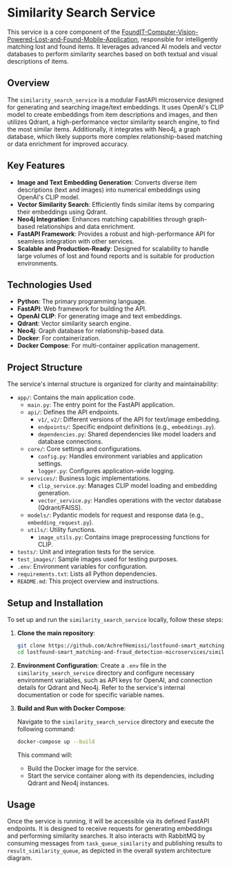 # Similarity Search Service

This service is a core component of the [FoundIT-Computer-Vision-Powered-Lost-and-Found-Mobile-Application](https://github.com/AchrefHemissi/FoundIT-Computer-Vision-Powered-Lost-and-Found-Mobile-Application), responsible for intelligently matching lost and found items. It leverages advanced AI models and vector databases to perform similarity searches based on both textual and visual descriptions of items.

## Overview

The `similarity_search_service` is a modular FastAPI microservice designed for generating and searching image/text embeddings. It uses OpenAI's CLIP model to create embeddings from item descriptions and images, and then utilizes Qdrant, a high-performance vector similarity search engine, to find the most similar items. Additionally, it integrates with Neo4j, a graph database, which likely supports more complex relationship-based matching or data enrichment for improved accuracy.

## Key Features

*   **Image and Text Embedding Generation**: Converts diverse item descriptions (text and images) into numerical embeddings using OpenAI's CLIP model.
*   **Vector Similarity Search**: Efficiently finds similar items by comparing their embeddings using Qdrant.
*   **Neo4j Integration**: Enhances matching capabilities through graph-based relationships and data enrichment.
*   **FastAPI Framework**: Provides a robust and high-performance API for seamless integration with other services.
*   **Scalable and Production-Ready**: Designed for scalability to handle large volumes of lost and found reports and is suitable for production environments.

## Technologies Used

*   **Python**: The primary programming language.
*   **FastAPI**: Web framework for building the API.
*   **OpenAI CLIP**: For generating image and text embeddings.
*   **Qdrant**: Vector similarity search engine.
*   **Neo4j**: Graph database for relationship-based data.
*   **Docker**: For containerization.
*   **Docker Compose**: For multi-container application management.

## Project Structure

The service's internal structure is organized for clarity and maintainability:

*   `app/`: Contains the main application code.
    *   `main.py`: The entry point for the FastAPI application.
    *   `api/`: Defines the API endpoints.
        *   `v1/`, `v2/`: Different versions of the API for text/image embedding.
        *   `endpoints/`: Specific endpoint definitions (e.g., `embeddings.py`).
        *   `dependencies.py`: Shared dependencies like model loaders and database connections.
    *   `core/`: Core settings and configurations.
        *   `config.py`: Handles environment variables and application settings.
        *   `logger.py`: Configures application-wide logging.
    *   `services/`: Business logic implementations.
        *   `clip_service.py`: Manages CLIP model loading and embedding generation.
        *   `vector_service.py`: Handles operations with the vector database (Qdrant/FAISS).
    *   `models/`: Pydantic models for request and response data (e.g., `embedding_request.py`).
    *   `utils/`: Utility functions.
        *   `image_utils.py`: Contains image preprocessing functions for CLIP.
*   `tests/`: Unit and integration tests for the service.
*   `test_images/`: Sample images used for testing purposes.
*   `.env`: Environment variables for configuration.
*   `requirements.txt`: Lists all Python dependencies.
*   `README.md`: This project overview and instructions.

## Setup and Installation

To set up and run the `similarity_search_service` locally, follow these steps:

1.  **Clone the main repository**:

    ```bash
    git clone https://github.com/AchrefHemissi/lostfound-smart_matching-and-fraud_detection-microservices.git
    cd lostfound-smart_matching-and-fraud_detection-microservices/similarity_search_service
    ```

2.  **Environment Configuration**: Create a `.env` file in the `similarity_search_service` directory and configure necessary environment variables, such as API keys for OpenAI, and connection details for Qdrant and Neo4j. Refer to the service's internal documentation or code for specific variable names.

3.  **Build and Run with Docker Compose**:

    Navigate to the `similarity_search_service` directory and execute the following command:

    ```bash
    docker-compose up --build
    ```

    This command will:
    *   Build the Docker image for the service.
    *   Start the service container along with its dependencies, including Qdrant and Neo4j instances.

## Usage

Once the service is running, it will be accessible via its defined FastAPI endpoints. It is designed to receive requests for generating embeddings and performing similarity searches. It also interacts with RabbitMQ by consuming messages from `task_queue_similarity` and publishing results to `result_similarity_queue`, as depicted in the overall system architecture diagram.



